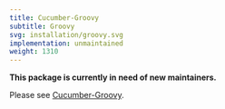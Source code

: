 ```yaml
---
title: Cucumber-Groovy
subtitle: Groovy
svg: installation/groovy.svg
implementation: unmaintained
weight: 1310
---
```


**This package is currently in need of new maintainers.**

Please see [Cucumber-Groovy](https://github.com/cucumber/cucumber-jvm-groovy).
